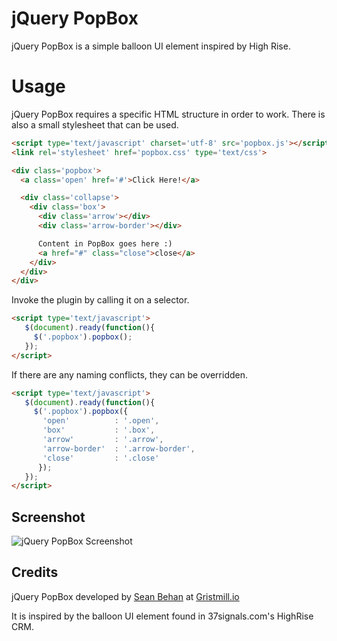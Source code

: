 # jQuery PopBox

jQuery PopBox is a simple balloon UI element inspired by High Rise.

# Usage
jQuery PopBox requires a specific HTML structure in order to work. There is also a small stylesheet that can be used.

```html
<script type='text/javascript' charset='utf-8' src='popbox.js'></script>
<link rel='stylesheet' href='popbox.css' type='text/css'>

<div class='popbox'>
  <a class='open' href='#'>Click Here!</a>

  <div class='collapse'>
    <div class='box'>
      <div class='arrow'></div>
      <div class='arrow-border'></div>

      Content in PopBox goes here :)
      <a href="#" class="close">close</a>
    </div>
  </div>
</div>
```

Invoke the plugin by calling it on a selector.

```html
<script type='text/javascript'>
   $(document).ready(function(){
     $('.popbox').popbox();
   });
</script>
```

If there are any naming conflicts, they can be overridden.

```html
<script type='text/javascript'>
   $(document).ready(function(){
     $('.popbox').popbox({
       'open'          : '.open',
       'box'           : '.box',
       'arrow'         : '.arrow',
       'arrow-border'  : '.arrow-border',
       'close'         : '.close'
      });
   });
</script>
```

## Screenshot
![jQuery PopBox Screenshot](https://github.com/gristmill/jquery-popbox/raw/master/screenshot.png)

## Credits

jQuery PopBox developed by [Sean Behan](http://twitter.com/_sbehan) at [Gristmill.io](http://gristmill.io)

It is inspired by the balloon UI element found in 37signals.com's HighRise CRM.
